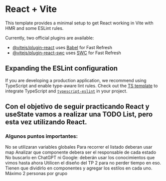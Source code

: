 # React + Vite

This template provides a minimal setup to get React working in Vite with HMR and some ESLint rules.

Currently, two official plugins are available:

- [@vitejs/plugin-react](https://github.com/vitejs/vite-plugin-react/blob/main/packages/plugin-react/README.md) uses [Babel](https://babeljs.io/) for Fast Refresh
- [@vitejs/plugin-react-swc](https://github.com/vitejs/vite-plugin-react-swc) uses [SWC](https://swc.rs/) for Fast Refresh

## Expanding the ESLint configuration

If you are developing a production application, we recommend using TypeScript and enable type-aware lint rules. Check out the [TS template](https://github.com/vitejs/vite/tree/main/packages/create-vite/template-react-ts) to integrate TypeScript and [`typescript-eslint`](https://typescript-eslint.io) in your project.



## Con el objetivo de seguir practicando React y useState vamos a realizar una TODO List, pero esta vez utilizando React.

### Algunos puntos importantes:

No se utilizaran variables globales
Para recorrer el listado deberan usar map
Analizar que componente debera ser el responsable de cada estado
No buscarlo en ChatGPT ni Google: deberán usar los conocimientos que vimos hasta ahora
Utilicen el diseño del TP 2 para no perder tiempo en eso. Tienen que dividirlo en componentes y agregar los estilos en cada uno.
Máximo 2 personas por grupo
